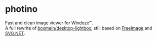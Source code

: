 photino
=======

Fast and clean image viewer for Windoze™.  
A full rewrite of
[boxmein/desktop-lightbox](https://github.com/boxmein/desktop-lightbox), still
based on [FreeImage](https://freeimage.sourceforge.net) and
[SVG.NET](https://github.com/vvvv/SVG).
